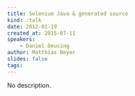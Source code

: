 ```yaml
---
title: Selenium Java & generated source
kind: :talk
date: 2012-01-19
created_at: 2015-07-11
speakers:
    - Daniel Deusing
author: Matthias Beyer
slides: false
tags:
---
```


No description.
